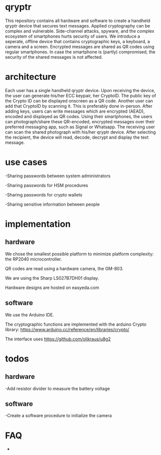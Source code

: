# qryptr
This repository contains all hardware and software to create a handheld qryptr device that secures text messages.
Applied cryptography can be complex and vulnerable. 
Side-channel attacks, spyware, and the complex ecosystem of smartphones hurts security of users.
We introduce a seperate, offline device that contains cryptographic keys, a keyboard, a camera and a screen. 
Encrypted messages are shared as QR codes using regular smartphones.
In case the smartphone is (partly) compromised, the security of the shared messages is not affected.

# architecture
Each user has a single handheld qryptr device.
Upon receiving the device, the user can generate his/her ECC keypair, her CryptoID.
The public key of the Crypto ID can be displayed onscreen as a QR code. Another user can add that CryptoID by scanning it. This is preferably done in-person.
After adding keys, users can write messages which are encrypted (AEAD), encoded and displayed as QR codes.
Using their smartphones, the users can photograph/share these QR-encoded, encrypted messages over their preferred messaging app, such as Signal or Whatsapp.
The receiving user can scan the shared photograph with his/her qryptr device. After selecting the recipient, the device will read, decode, decrypt and display the text message.

# use cases
-Sharing passwords between system administrators

-Sharing passwords for HSM procedures

-Sharing passwords for crypto wallets

-Sharing sensitive information between people

# implementation
## hardware
We chose the smallest possible platform to minimize platform complexity: the RP2040 microcontroller.

QR codes are read using a hardware camera, the GM-803. 

We are using the Sharp LS027B7DH01 display. 

Hardware designs are hosted on easyeda.com

## software
We use the Arduino IDE.

The cryptographic functions are implemented with the arduino Crypto library: https://www.arduino.cc/reference/en/libraries/crypto/

The interface uses https://github.com/olikraus/u8g2

# todos
## hardware
-Add resistor divider to measure the battery voltage
## software
-Create a software procedure to initialize the camera

# FAQ
-

